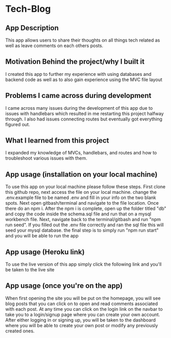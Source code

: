 # Tech-Blog

## App Description

This app allows users to share their thoughts on all things tech related as well as leave comments on each others posts.

## Motivation Behind the project/why I built it

I created this app to further my experience with using databases and backend code as well as to also gain experience using the MVC file layout

## Problems I came across during development

I came across many issues during the development of this app due to issues with handlebars which resulted in me restarting this project halfway through. I also had issues connecting routes but eventually got everything figured out.

## What I learned from this project

I expanded my knowledge of MVCs, handlebars, and routes and how to troubleshoot various issues with them.

## App usage (installation on your local machine)

To use this app on your local machine please follow these steps. First clone this github repo, next access the file on your local machine. change the .env.example file to be named .env and fill in your info on the two blank spots. Next open gitbash/terminal and navigate to the file location. Once there do an npm i. After the npm i is complete, open up the folder titled "db" and copy the code inside the schema.sql file and run that on a mysql workbench file. Next, navigate back to the terminal/gitbash and run "npm run seed". If you filled out the .env file correctly and ran the sql file this will seed your mysql database. the final step is to simply run "npm run start" and you will be able to run the app

## App usage (Heroku link)

To use the live version of this app simply click the following link and you'll be taken to the live site

## App usage (once you're on the app)

When first opening the site you will be put on the homepage, you will see blog posts that you can click on to open and read comments associated with each post. At any time you can click on the login link on the navbar to take you to a login/signup page where you can create your own account. After either logging in or signing up, you will be taken to the dashboard where you will be able to create your own post or modify any previously created ones.
